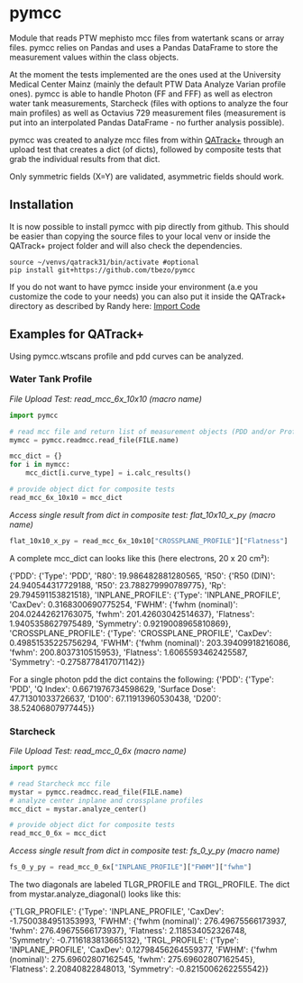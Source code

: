 # pymcc
Module that reads PTW mephisto mcc files from watertank scans or array files. pymcc relies on Pandas 
and uses a Pandas DataFrame to store the measurement values within the class objects. 

At the moment the tests implemented are the ones used at the University Medical Center Mainz 
(mainly the default PTW Data Analyze Varian profile ones). pymcc is able to handle Photon (FF 
and FFF) as well as electron water tank measurements, Starcheck (files with options to analyze 
the four main profiles) as well as Octavius 729 measurement files (measurement is put into an 
interpolated Pandas DataFrame - no further analysis possible).

pymcc was created to analyze mcc files from within [QATrack+](https://github.com/qatrackplus/qatrackplus) 
through an upload test that creates a dict (of dicts), followed by composite tests that grab the 
individual results from that dict.

Only symmetric fields (X=Y) are validated, asymmetric fields should work.

## Installation

It is now possible to install pymcc with pip directly from github. This should be easier than copying 
the source files to your local venv or inside the QATrack+ project folder and will also check the dependencies.

    source ~/venvs/qatrack31/bin/activate #optional
    pip install git+https://github.com/tbezo/pymcc
	
If you do not want to have pymcc inside your environment (a.e you customize the code to your needs) 
you can also put it inside the QATrack+ directory as described by Randy here: 
[Import Code](https://groups.google.com/g/qatrack/c/n5x8osAj0eY/m/yHrQq7HzAQAJ)

## Examples for QATrack+

Using pymcc.wtscans profile and pdd curves can be analyzed. 

### Water Tank Profile
*File Upload Test: read_mcc_6x_10x10 (macro name)*
```Python
import pymcc

# read mcc file and return list of measurement objects (PDD and/or Profiles)
mymcc = pymcc.readmcc.read_file(FILE.name)

mcc_dict = {}
for i in mymcc:
    mcc_dict[i.curve_type] = i.calc_results()

# provide object dict for composite tests
read_mcc_6x_10x10 = mcc_dict
```

*Access single result from dict in composite test: flat_10x10_x_py (macro name)*
```Python
flat_10x10_x_py = read_mcc_6x_10x10["CROSSPLANE_PROFILE"]["Flatness"]
```

A complete mcc_dict can looks like this (here electrons, 20 x 20 cm²):

{'PDD': {'Type': 'PDD', 'R80': 19.986482881280565, 'R50': {'R50 (DIN)': 24.940544317729188, 'R50': 23.788279990789775}, 'Rp': 29.794591153821518}, 
'INPLANE_PROFILE': {'Type': 'INPLANE_PROFILE', 'CaxDev': 0.3168300690775254, 'FWHM': {'fwhm (nominal)': 204.02442621763075, 'fwhm': 201.42603042514637}, 'Flatness': 1.9405358627975489, 'Symmetry': 0.9219008965810869}, 
'CROSSPLANE_PROFILE': {'Type': 'CROSSPLANE_PROFILE', 'CaxDev': 0.49851535225756294, 'FWHM': {'fwhm (nominal)': 203.39409918216086, 'fwhm': 200.8037310515953}, 'Flatness': 1.6065593462425587, 'Symmetry': -0.2758778417071142}}

For a single photon pdd the dict contains the following:
{'PDD': {'Type': 'PDD', 'Q Index': 0.6671976734598629, 'Surface Dose': 47.71301033726637, 'D100': 67.11913960530438, 'D200': 38.52406807977445}}

### Starcheck
*File Upload Test: read_mcc_0_6x (macro name)*
```Python
import pymcc

# read Starcheck mcc file
mystar = pymcc.readmcc.read_file(FILE.name)
# analyze center inplane and crossplane profiles
mcc_dict = mystar.analyze_center()

# provide object dict for composite tests
read_mcc_0_6x = mcc_dict

```
*Access single result from dict in composite test: fs_0_y_py (macro name)*
```Python
fs_0_y_py = read_mcc_0_6x["INPLANE_PROFILE"]["FWHM"]["fwhm"]
```

The two diagonals are labeled TLGR_PROFILE and TRGL_PROFILE. The dict from mystar.analyze_diagonal() looks like this:

{'TLGR_PROFILE': {'Type': 'INPLANE_PROFILE', 'CaxDev': -1.7500384951353993, 'FWHM': {'fwhm (nominal)': 276.49675566173937, 'fwhm': 276.49675566173937}, 'Flatness': 2.118534052326748, 'Symmetry': -0.7116183813665132}, 'TRGL_PROFILE': {'Type': 'INPLANE_PROFILE', 'CaxDev': 0.12798456264559377, 'FWHM': {'fwhm (nominal)': 275.69602807162545, 'fwhm': 275.69602807162545}, 'Flatness': 2.20840822848013, 'Symmetry': -0.8215006262255542}}
